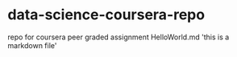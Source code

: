 # data-science-coursera-repo
repo for coursera peer graded assignment 
HelloWorld.md
'this is a markdown file'
